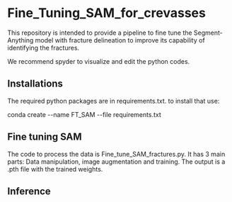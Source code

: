 # Fine_Tuning_SAM_for_crevasses

This repository is intended to provide a pipeline to fine tune the Segment-Anything model with fracture delineation to improve its capability of identifying the fractures.

We recommend spyder to visualize and edit the python codes.

## Installations

The required python packages are in requirements.txt. to install that use:

conda create --name FT_SAM --file requirements.txt

## Fine tuning SAM

The code to process the data is Fine_tune_SAM_fractures.py. It has 3 main parts: Data manipulation, image augmentation and training. The output is a .pth file with the trained weights.

## Inference

